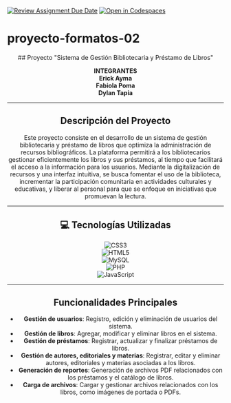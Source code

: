 [![Review Assignment Due Date](https://classroom.github.com/assets/deadline-readme-button-22041afd0340ce965d47ae6ef1cefeee28c7c493a6346c4f15d667ab976d596c.svg)](https://classroom.github.com/a/-i7BWR5S)
[![Open in Codespaces](https://classroom.github.com/assets/launch-codespace-2972f46106e565e64193e422d61a12cf1da4916b45550586e14ef0a7c637dd04.svg)](https://classroom.github.com/open-in-codespaces?assignment_repo_id=17291244)
# proyecto-formatos-02

<div align="center">
## Proyecto "Sistema de Gestión Bibliotecaria y Préstamo de Libros"

**INTEGRANTES**  
**Erick Ayma**  
**Fabiola Poma**  
**Dylan Tapia**

---

## Descripción del Proyecto

Este proyecto consiste en el desarrollo de un sistema de gestión bibliotecaria y préstamo de libros que optimiza la administración de recursos bibliográficos. La plataforma permitirá a los bibliotecarios gestionar eficientemente los libros y sus préstamos, al tiempo que facilitará el acceso a la información para los usuarios. Mediante la digitalización de recursos y una interfaz intuitiva, se busca fomentar el uso de la biblioteca, incrementar la participación comunitaria en actividades culturales y educativas, y liberar al personal para que se enfoque en iniciativas que promuevan la lectura.

---

## 💻 Tecnologías Utilizadas
![CSS3](https://img.shields.io/badge/css3-%231572B6.svg?style=for-the-badge&logo=css3&logoColor=white)  
![HTML5](https://img.shields.io/badge/html5-%23E34F26.svg?style=for-the-badge&logo=html5&logoColor=white)  
![MySQL](https://img.shields.io/badge/mysql-4479A1.svg?style=for-the-badge&logo=mysql&logoColor=white)  
![PHP](https://img.shields.io/badge/php-%23777BB4.svg?style=for-the-badge&logo=php&logoColor=white)  
![JavaScript](https://img.shields.io/badge/javascript-%23323330.svg?style=for-the-badge&logo=javascript&logoColor=%23F7DF1E)  

---

## Funcionalidades Principales

- **Gestión de usuarios**: Registro, edición y eliminación de usuarios del sistema.
- **Gestión de libros**: Agregar, modificar y eliminar libros en el sistema.
- **Gestión de préstamos**: Registrar, actualizar y finalizar préstamos de libros.
- **Gestión de autores, editoriales y materias**: Registrar, editar y eliminar autores, editoriales y materias asociadas a los libros.
- **Generación de reportes**: Generación de archivos PDF relacionados con los préstamos y el catálogo de libros.
- **Carga de archivos**: Cargar y gestionar archivos relacionados con los libros, como imágenes de portada o PDFs.


</div>
